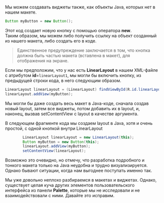 Мы можем создавать виджеты также, как объекты Java, которых нет в нашем макете. 
```java
Button myButton = new Button();
```
Этот код создает новую кнопку с помощью оператора **new**.  
Таким образом, мы можем либо получить ссылку на объект созданный из нашего макета, либо создать его в коде.
> Единственное предупреждение заключается в том, что кнопка должна быть частью макета (вставлена в макет), для отображения на экране.

Если мы предположим, что у нас есть **LinearLayout** в нашем XML-файле с атрибутом **id**=```linearLayout1```, мы могли бы включить кнопку, из предыдущей строки кода, в него следующим образом.
```java
LinearLayout linearLayout = (LinearLayout) findViewById(R.id.linearLayout);
linearLayout.addView(myButton);
```
Мы могли бы даже создать весь макет в Java-коде, сначала создав новый layout, затем все виджеты, потом добавить их в layout, и, наконец, вызвав setContentView c layout в качестве аргумента.

В следующем фрагменте кода мы создаем layout в Java, хотя и очень простой, с одной кнопкой внутри LinearLayout
```java
        LinearLayout linearLayout = new LinearLayout(this);
        Button myButton = new Button(this);
        linearLayout.addView(myButton);
        setContentView(linearLayout);
```
Возможно это очевидно, но отмечу, что разработка подробного и тонкого макета только на Java неудобна и трудно визуализируется. Однако бывают ситуации, когда нам выгоднее поступать именно так.

Мы уже довольно неплохо разбираемся в макетах и виджетах. Однако, существует целая куча других элементов пользовательского интерфейса из панели **Palette**, которые мы не исследовали и не взаимодействовали с ними. Давайте это исправим.
